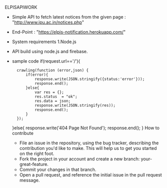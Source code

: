 
ELPISAPIWORK
  * Simple API to fetch latest notices from the given page : "http://www.ipu.ac.in/notices.php"

  * End-Point : "https://elpis-notification.herokuapp.com/"
 * System requirements
  1.Node.js
  
* API build using node.js and firebase.

* sample code
if(request.url=='/'){

        crawling(function (error,json) {
            if(error){
                response.write(JSON.stringify({status:'error'}));
                response.end();
            }else{
                var res = {};
                res.status  = "ok";
                res.data = json;
                response.write(JSON.stringify(res));
                response.end();
            }
        });
    }else{
        response.write('404 Page Not Found');
        response.end();
    }
 How to contribute

   * File an issue in the repository, using the bug tracker, describing the contribution you'd like to make. This will help us to get you started on the right foot.
   * Fork the project in your account and create a new branch: your-great-feature.
   * Commit your changes in that branch.
   * Open a pull request, and reference the initial issue in the pull request message.
 
